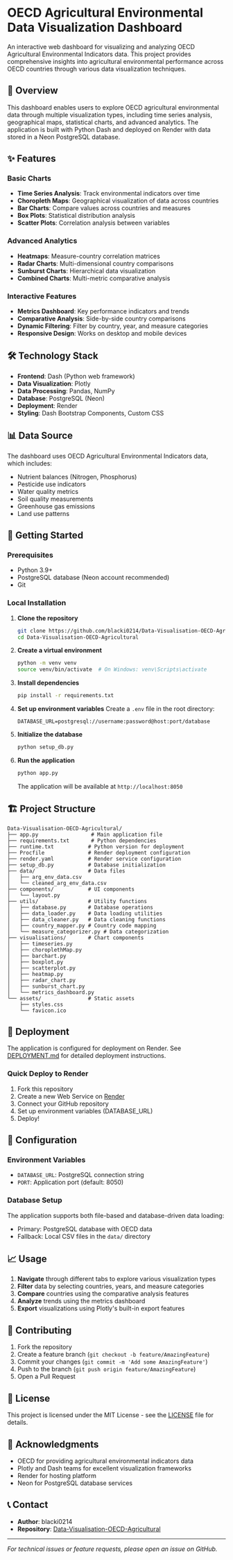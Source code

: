 # OECD Agricultural Environmental Data Visualization Dashboard

An interactive web dashboard for visualizing and analyzing OECD Agricultural Environmental Indicators data. This project provides comprehensive insights into agricultural environmental performance across OECD countries through various data visualization techniques.

## 🌾 Overview

This dashboard enables users to explore OECD agricultural environmental data through multiple visualization types, including time series analysis, geographical maps, statistical charts, and advanced analytics. The application is built with Python Dash and deployed on Render with data stored in a Neon PostgreSQL database.

## ✨ Features

### Basic Charts
- **Time Series Analysis**: Track environmental indicators over time
- **Choropleth Maps**: Geographical visualization of data across countries
- **Bar Charts**: Compare values across countries and measures
- **Box Plots**: Statistical distribution analysis
- **Scatter Plots**: Correlation analysis between variables

### Advanced Analytics
- **Heatmaps**: Measure-country correlation matrices
- **Radar Charts**: Multi-dimensional country comparisons
- **Sunburst Charts**: Hierarchical data visualization
- **Combined Charts**: Multi-metric comparative analysis

### Interactive Features
- **Metrics Dashboard**: Key performance indicators and trends
- **Comparative Analysis**: Side-by-side country comparisons
- **Dynamic Filtering**: Filter by country, year, and measure categories
- **Responsive Design**: Works on desktop and mobile devices

## 🛠️ Technology Stack

- **Frontend**: Dash (Python web framework)
- **Data Visualization**: Plotly
- **Data Processing**: Pandas, NumPy
- **Database**: PostgreSQL (Neon)
- **Deployment**: Render
- **Styling**: Dash Bootstrap Components, Custom CSS

## 📊 Data Source

The dashboard uses OECD Agricultural Environmental Indicators data, which includes:
- Nutrient balances (Nitrogen, Phosphorus)
- Pesticide use indicators
- Water quality metrics
- Soil quality measurements
- Greenhouse gas emissions
- Land use patterns

## 🚀 Getting Started

### Prerequisites

- Python 3.9+
- PostgreSQL database (Neon account recommended)
- Git

### Local Installation

1. **Clone the repository**
   ```bash
   git clone https://github.com/blacki0214/Data-Visualisation-OECD-Agricultural.git
   cd Data-Visualisation-OECD-Agricultural
   ```

2. **Create a virtual environment**
   ```bash
   python -m venv venv
   source venv/bin/activate  # On Windows: venv\Scripts\activate
   ```

3. **Install dependencies**
   ```bash
   pip install -r requirements.txt
   ```

4. **Set up environment variables**
   Create a `.env` file in the root directory:
   ```env
   DATABASE_URL=postgresql://username:password@host:port/database
   ```

5. **Initialize the database**
   ```bash
   python setup_db.py
   ```

6. **Run the application**
   ```bash
   python app.py
   ```

   The application will be available at `http://localhost:8050`

## 🏗️ Project Structure

```
Data-Visualisation-OECD-Agricultural/
├── app.py                 # Main application file
├── requirements.txt       # Python dependencies
├── runtime.txt           # Python version for deployment
├── Procfile              # Render deployment configuration
├── render.yaml           # Render service configuration
├── setup_db.py           # Database initialization
├── data/                 # Data files
│   ├── arg_env_data.csv
│   └── cleaned_arg_env_data.csv
├── components/           # UI components
│   └── layout.py
├── utils/                # Utility functions
│   ├── database.py       # Database operations
│   ├── data_loader.py    # Data loading utilities
│   ├── data_cleaner.py   # Data cleaning functions
│   ├── country_mapper.py # Country code mapping
│   └── measure_categorizer.py # Data categorization
├── visualisations/       # Chart components
│   ├── timeseries.py
│   ├── choroplethMap.py
│   ├── barchart.py
│   ├── boxplot.py
│   ├── scatterplot.py
│   ├── heatmap.py
│   ├── radar_chart.py
│   ├── sunburst_chart.py
│   └── metrics_dashboard.py
└── assets/               # Static assets
    ├── styles.css
    └── favicon.ico
```

## 🚢 Deployment

The application is configured for deployment on Render. See [DEPLOYMENT.md](DEPLOYMENT.md) for detailed deployment instructions.

### Quick Deploy to Render

1. Fork this repository
2. Create a new Web Service on [Render](https://render.com)
3. Connect your GitHub repository
4. Set up environment variables (DATABASE_URL)
5. Deploy!

## 🔧 Configuration

### Environment Variables

- `DATABASE_URL`: PostgreSQL connection string
- `PORT`: Application port (default: 8050)

### Database Setup

The application supports both file-based and database-driven data loading:
- Primary: PostgreSQL database with OECD data
- Fallback: Local CSV files in the `data/` directory

## 📈 Usage

1. **Navigate** through different tabs to explore various visualization types
2. **Filter** data by selecting countries, years, and measure categories
3. **Compare** countries using the comparative analysis features
4. **Analyze** trends using the metrics dashboard
5. **Export** visualizations using Plotly's built-in export features

## 🤝 Contributing

1. Fork the repository
2. Create a feature branch (`git checkout -b feature/AmazingFeature`)
3. Commit your changes (`git commit -m 'Add some AmazingFeature'`)
4. Push to the branch (`git push origin feature/AmazingFeature`)
5. Open a Pull Request

## 📝 License

This project is licensed under the MIT License - see the [LICENSE](LICENSE) file for details.

## 🙏 Acknowledgments

- OECD for providing agricultural environmental indicators data
- Plotly and Dash teams for excellent visualization frameworks
- Render for hosting platform
- Neon for PostgreSQL database services

## 📞 Contact

- **Author**: blacki0214
- **Repository**: [Data-Visualisation-OECD-Agricultural](https://github.com/blacki0214/Data-Visualisation-OECD-Agricultural)

---

*For technical issues or feature requests, please open an issue on GitHub.*
